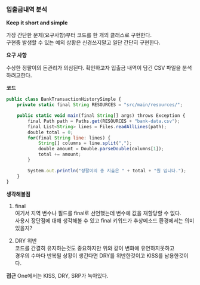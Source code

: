 ### 입출금내역 분석

**Keep it short and simple**

가장 간단한 문제(요구사항)부터 코드를 한 개의 클래스로 구현한다.  
구현중 발생할 수 있는 예외 상황은 신경쓰지말고 일단 간단히 구현한다.

**요구 사항**

수상한 정팔이의 돈관리가 의심된다.
확인하고자 입출금 내역이 담긴 CSV 파일을 분석하려고한다.

**코드**

```jsx
public class BankTransactionHistorySimple {
    private static final String RESOURCES = "src/main/resources/";

    public static void main(final String[] args) throws Exception {
        final Path path = Paths.get(RESOURCES + "bank-data.csv");
        final List<String> lines = Files.readAllLines(path);
        double total = 0;
        for(final String line: lines) {
            String[] columns = line.split(",");
            double amount = Double.parseDouble(columns[1]);
            total += amount;
        }

        System.out.println("정팔이의 총 지출은 " + total + "원 입니다.");
    }
}
```

**생각해볼점** 
1. final  
여기서 지역 변수나 필드를 final로 선언했는데 변수에 값을 재할당할 수 없다.  
사용시 장단점에 대해 생각해볼 수 있고 final 키워드가 추상메소드 환경에서는 의미있을지?  

2. DRY 위반  
코드를 간결히 유지하는것도 중요하지만 위와 같이 변화에 유연하지못하고  
경우의 수마다 반복될 상황이 생긴다면 DRY를 위반한것이고 KISS를 남용한것이다.


**접근**
One에서는 KISS, DRY, SRP가 녹아있다.
